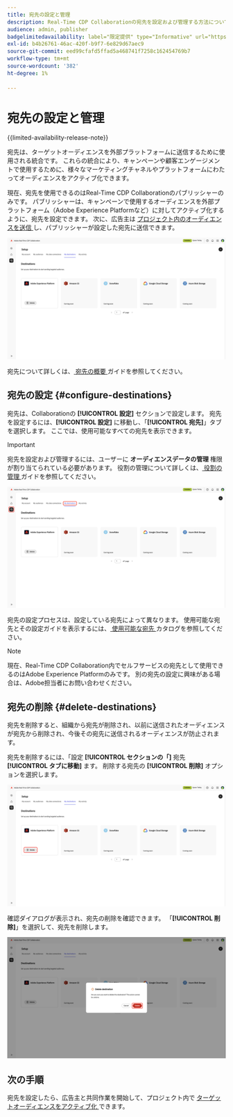 ```yaml
---
title: 宛先の設定と管理
description: Real-Time CDP Collaborationの宛先を設定および管理する方法について説明します。
audience: admin, publisher
badgelimitedavailability: label="限定提供" type="Informative" url="https://helpx.adobe.com/legal/product-descriptions/real-time-customer-data-platform-collaboration.html newtab=true"
exl-id: b4b26761-46ac-420f-b9f7-6e829d67aec9
source-git-commit: eed99cfafd5ffad5a468741f7258c162454769b7
workflow-type: tm+mt
source-wordcount: '382'
ht-degree: 1%

---
```


# 宛先の設定と管理

{{limited-availability-release-note}}

宛先は、ターゲットオーディエンスを外部プラットフォームに送信するために使用される統合です。 これらの統合により、キャンペーンや顧客エンゲージメントで使用するために、様々なマーケティングチャネルやプラットフォームにわたってオーディエンスをアクティブ化できます。

現在、宛先を使用できるのはReal-Time CDP Collaborationのパブリッシャーのみです。 パブリッシャーは、キャンペーンで使用するオーディエンスを外部プラットフォーム（Adobe Experience Platformなど）に対してアクティブ化するように、宛先を設定できます。 次に、広告主は [ プロジェクト内のオーディエンスを送信 ](../collaborate/activate.md) し、パブリッシャーが設定した宛先に送信できます。

![ アクティブなAdobe Experience Platformの宛先を表示する、設定ワークスペースの「マイ宛先」タブ ](/help/assets/setup/manage-destinations/my-destinations-overview.png)

宛先について詳しくは、[ 宛先の概要 ](../destinations/overview.md) ガイドを参照してください。

## 宛先の設定 {#configure-destinations}

宛先は、Collaborationの **[!UICONTROL 設定]** セクションで設定します。 宛先を設定するには、**[!UICONTROL 設定]** に移動し、「**[!UICONTROL 宛先]**」タブを選択します。 ここでは、使用可能なすべての宛先を表示できます。

>[!IMPORTANT]
>
>宛先を設定および管理するには、ユーザーに **オーディエンスデータの管理** 権限が割り当てられている必要があります。 役割の管理について詳しくは、[ 役割の管理 ](../permissions/manage-roles.md) ガイドを参照してください。

![ 使用可能な宛先を表示する、設定ワークスペースの「自分の宛先」タブ ](/help/assets/setup/manage-destinations/my-destinations.png)

宛先の設定プロセスは、設定している宛先によって異なります。 使用可能な宛先とその設定ガイドを表示するには、[ 使用可能な宛先 ](../destinations/overview.md#available-destinations) カタログを参照してください。

>[!NOTE]
>
>現在、Real-Time CDP Collaboration内でセルフサービスの宛先として使用できるのはAdobe Experience Platformのみです。 別の宛先の設定に興味がある場合は、Adobe担当者にお問い合わせください。

## 宛先の削除 {#delete-destinations}

宛先を削除すると、組織から宛先が削除され、以前に送信されたオーディエンスが宛先から削除され、今後その宛先に送信されるオーディエンスが防止されます。

宛先を削除するには、「設定 **[!UICONTROL セクションの「]** 宛先 **[!UICONTROL タブに移動]** ます。 削除する宛先の **[!UICONTROL 削除]** オプションを選択します。

![Adobe Experience Platformの宛先について、「削除」オプションがハイライト表示された宛先ワークスペース ](/help/assets/setup/manage-destinations/delete-destination.png)

確認ダイアログが表示され、宛先の削除を確認できます。 「**[!UICONTROL 削除]**」を選択して、宛先を削除します。

![ 「削除」オプションがハイライト表示された宛先を削除ダイアログ ](/help/assets/setup/manage-destinations/delete-destination-confirmation.png)

## 次の手順

宛先を設定したら、広告主と共同作業を開始して、プロジェクト内で [ ターゲットオーディエンスをアクティブ化 ](../collaborate/activate.md) できます。
